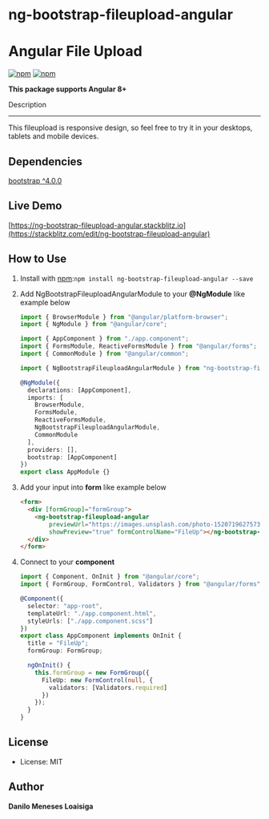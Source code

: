 # ng-bootstrap-fileupload-angular

# Angular File Upload

[![npm](https://img.shields.io/npm/v/ng-bootstrap-fileupload-angular.svg?maxAge=2592000?style=flat-square)](https://www.npmjs.com/package/ng-bootstrap-fileupload-angular)
[![npm](https://img.shields.io/npm/dm/ng-bootstrap-fileupload-angular.svg)](https://www.npmjs.com/package/ng-bootstrap-fileupload-angular)

**This package supports Angular 8+**

Description

---

This fileupload is responsive design, so feel free to try it in your desktops, tablets and mobile devices.

## Dependencies
[bootstrap ^4.0.0](https://www.npmjs.com/package/bootstrap)

## Live Demo
[https://ng-bootstrap-fileupload-angular.stackblitz.io](https://stackblitz.com/edit/ng-bootstrap-fileupload-angular)

## How to Use

1.  Install with [npm](https://www.npmjs.com):`npm install ng-bootstrap-fileupload-angular --save`

2.  Add NgBootstrapFileuploadAngularModule to your **@NgModule** like example below

    ```typescript
    import { BrowserModule } from "@angular/platform-browser";
    import { NgModule } from "@angular/core";

    import { AppComponent } from "./app.component";
    import { FormsModule, ReactiveFormsModule } from "@angular/forms";
    import { CommonModule } from "@angular/common";

    import { NgBootstrapFileuploadAngularModule } from "ng-bootstrap-fileupload-angular";

    @NgModule({
      declarations: [AppComponent],
      imports: [
        BrowserModule,
        FormsModule,
        ReactiveFormsModule,
        NgBootstrapFileuploadAngularModule,
        CommonModule
      ],
      providers: [],
      bootstrap: [AppComponent]
    })
    export class AppModule {}
    ```

3.  Add your input into **form** like example below

    ```html
    <form>
      <div [formGroup]="formGroup">
        <ng-bootstrap-fileupload-angular
            previewUrl="https://images.unsplash.com/photo-1520719627573-5e2c1a6610f0?ixlib=rb-1.2.1&q=80&fm=jpg&crop=entropy&cs=tinysrgb&w=60&h=60&fit=crop&ixid=eyJhcHBfaWQiOjF9"
            showPreview="true" formControlName="FileUp"></ng-bootstrap-fileupload-angular>
      </div>
    </form>
    ```

4.  Connect to your __component__

    ```typescript
    import { Component, OnInit } from "@angular/core";
    import { FormGroup, FormControl, Validators } from "@angular/forms";

    @Component({
      selector: "app-root",
      templateUrl: "./app.component.html",
      styleUrls: ["./app.component.scss"]
    })
    export class AppComponent implements OnInit {
      title = "FileUp";
      formGroup: FormGroup;

      ngOnInit() {
        this.formGroup = new FormGroup({
          FileUp: new FormControl(null, {
            validators: [Validators.required]
          })
        });
      }
    }
    ```

License
-------
* License: MIT

Author
-------
**Danilo Meneses Loaisiga**
